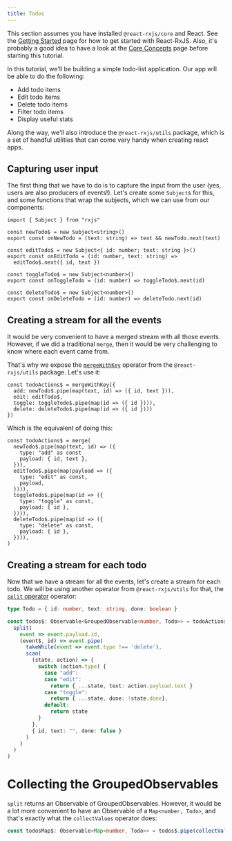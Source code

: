 ```yaml
---
title: Todos
---
```


This section assumes you have installed `@react-rxjs/core` and React.
See the [Getting Started](/docs/getting-started) page for how to get started with
React-RxJS. Also, it's probably a good idea to have a look at the [Core Concepts](/docs/core-concepts)
page before starting this tutorial.

In this tutorial, we'll be building a simple todo-list application. Our app will
be able to do the following:

- Add todo items
- Edit todo items
- Delete todo items
- Filter todo items
- Display useful stats

Along the way, we'll also introduce the `@react-rxjs/utils` package, which is a set
of handful utilities that can come very handy when creating react apps.

## Capturing user input

The first thing that we have to do is to capture the input from the user (yes,
users are also producers of events!). Let's create some `Subject`s for this, and
some functions that wrap the subjects, which we can use from our components:

```tsx
import { Subject } from "rxjs"

const newTodo$ = new Subject<string>()
export const onNewTodo = (text: string) => text && newTodo.next(text)

const editTodo$ = new Subject<{ id: number; text: string }>()
export const onEditTodo = (id: number, text: string) =>
  editTodo$.next({ id, text })

const toggleTodo$ = new Subject<number>()
export const onToggleTodo = (id: number) => toggleTodo$.next(id)

const deleteTodo$ = new Subject<number>()
export const onDeleteTodo = (id: number) => deleteTodo.next(id)
```

## Creating a stream for all the events

It would be very convenient to have a merged stream with all those events. However,
if we did a traditional `merge`, then it would be very challenging to know where
each event came from.

That's why we expose the [`mergeWithKey`](../api/utils/mergeWithKey) operator from the
`@react-rxjs/utils` package. Let's use it:

```tsx
const todoActions$ = mergeWithKey({
  add: newTodo$.pipe(map(text, id) => ({ id, text })),
  edit: editTodo$,
  toggle: toggleTodo$.pipe(map(id => ({ id }))),
  delete: deleteTodo$.pipe(map(id => ({ id })))
})
```

Which is the equivalent of doing this:

```tsx
const todoActions$ = merge(
  newTodo$.pipe(map(text, id) => ({
    type: "add" as const
    payload: { id, text },
  })),
  editTodo$.pipe(map(payload => ({
    type: "edit" as const,
    payload,
  }))),
  toggleTodo$.pipe(map(id => ({
    type: "toggle" as const,
    payload: { id },
  }))),
  deleteTodo$.pipe(map(id => ({
    type: "delete" as const,
    payload: { id },
  }))),
)
```

## Creating a stream for each todo

Now that we have a stream for all the events, let's create a stream for
each todo. We will be using another operator from `@react-rxjs/utils` for that,
the [`split` operator](../api/utils/split) operator:

```ts
type Todo = { id: number, text: string, done: boolean }

const todos$: Observable<GroupedObservable<number, Todo>> = todoActions$.pipe(
  split(
    event => event.payload.id,
    (event$, id) => event.pipe(
      takeWhile(event => event.type !== 'delete'),
      scan(
        (state, action) => {
          switch (action.type) {
            case "add":
            case "edit":
              return { ...state, text: action.payload.text }
            case "toggle":
              return { ...state, done: !state.done},
            default:
              return state
          }
        },
        { id, text: "", done: false }
      )
    )
  )
)
```

# Collecting the GroupedObservables

`split` returns an Observable of GroupedObservables. However, it would be a lot
more convenient to have an Observable of a `Map<number, Todo>`, and that's
exactly what the `collectValues` operator does:

```ts
const todosMap$: Observable<Map<number, Todo>> = todos$.pipe(collectValues())
```
